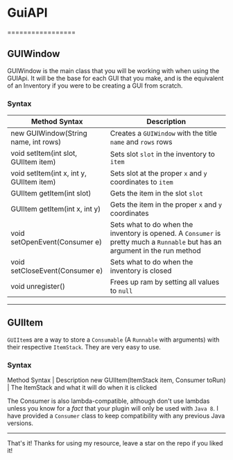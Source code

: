 # GuiAPI
=================

## GUIWindow
GUIWindow is the main class that you will be working with when using the GUIApi. It will be the base for each GUI that you make, and is the equivalent of an Inventory if you were to be creating a GUI from scratch.

### Syntax
Method Syntax | Description
--------------|------------
new GUIWindow(String name, int rows) | Creates a `GUIWindow` with the title `name` and `rows` rows
void setItem(int slot, GUIItem item) | Sets slot `slot` in the inventory to `item`
void setItem(int x, int y, GUIItem item) | Sets slot at the proper `x` and `y` coordinates to `item`
GUIItem getItem(int slot) | Gets the item in the slot `slot`
GUIItem getItem(int x, int y) | Gets the item in the proper `x` and `y` coordinates
void setOpenEvent(Consumer<InventoryOpenEvent> e) | Sets what to do when the inventory is opened. A `Consumer` is pretty much a `Runnable` but has an argument in the run method
void setCloseEvent(Consumer<InventoryCloseEvent> e) | Sets what to do when the inventory is closed
void unregister() | Frees up ram by setting all values to `null`

----
## GUIItem
`GUIItem`s are a way to store a `Consumable` (A `Runnable` with arguments) with their respective `ItemStack`. They are very easy to use.

### Syntax
Method Syntax | Description
new GUIItem(ItemStack item, Consumer<InventoryClickEvent> toRun) | The ItemStack and what it will do when it is clicked

The Consumer is also lambda-compatible, although don't use lambdas unless you know for a *fact* that your plugin will only be used with `Java 8`. I have provided a `Consumer` class to keep compatibility with any previous Java versions.

----
That's it! Thanks for using my resource, leave a star on the repo if you liked it!
